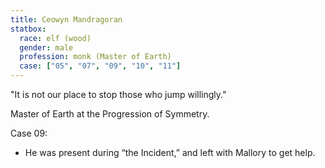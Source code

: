 ```yaml
---
title: Ceowyn Mandragoran
statbox:
  race: elf (wood)
  gender: male
  profession: monk (Master of Earth)
  case: ["05", "07", "09", "10", "11"]
---
```


"It is not our place to stop those who jump willingly."

Master of Earth at the Progression of Symmetry.

Case 09:
* He was present during “the Incident,” and left with Mallory to get help.
